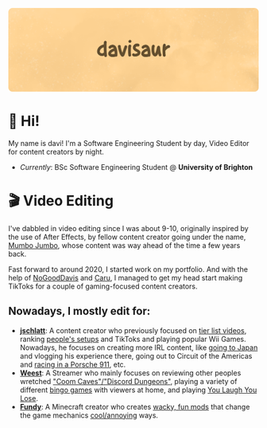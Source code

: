 ![davisaur GitHub Banner](/assets/banner.png)

# 👋 Hi!
My name is davi! 
I'm a Software Engineering Student by day, Video Editor for content creators by night.

* *Currently*: BSc Software Engineering Student @ **University of Brighton**

# 🎬 Video Editing

I've dabbled in video editing since I was about 9-10, originally inspired by the use of After Effects, by fellow content creator going under the name, [Mumbo Jumbo](http://youtube.com/@ThatMumboJumbo), whose content was way ahead of the time a few years back. 

Fast forward to around 2020, I started work on my portfolio. And with the help of [NoGoodDavis](http://twitter.com/NoGoodDavis) and [Caru](http://twitter.com/caru), I managed to get my head start making TikToks for a couple of gaming-focused content creators.

## Nowadays, I mostly edit for:
* **[jschlatt](http://youtube.com/c/jschlattLive/)**: A content creator who previously focused on [tier list videos](https://www.youtube.com/watch?v=qxI-Ob8lpLE), ranking [people's setups](https://www.youtube.com/watch?v=NIjH5DaySuo) and TikToks and playing popular Wii Games. Nowadays, he focuses on creating more IRL content, like [going to Japan](https://www.youtube.com/watch?v=DTDimRi2_TQ) and vlogging his experience there, going out to Circuit of the Americas and [racing in a Porsche 911](https://www.youtube.com/watch?v=IHtCHFqTQTY), etc.
* **[Weest](http://youtube.com/c/Weest/)**: A Streamer who mainly focuses on reviewing other peoples wretched ["Coom Caves"/"Discord Dungeons"](https://www.youtube.com/watch?v=nX4AlI4ZXgM), playing a variety of different [bingo games](https://www.youtube.com/watch?v=lLbDOfDv7Bs) with viewers at home, and playing [You Laugh You Lose](https://www.youtube.com/watch?v=BJ7Zug37jOY).
* **[Fundy](http://youtube.com/c/Fundy/)**: A Minecraft creator who creates [wacky, fun mods](https://www.youtube.com/watch?v=shRrnUQyE54) that change the game mechanics [cool/annoying](https://www.youtube.com/watch?v=FLYglW2wOQw) ways.
